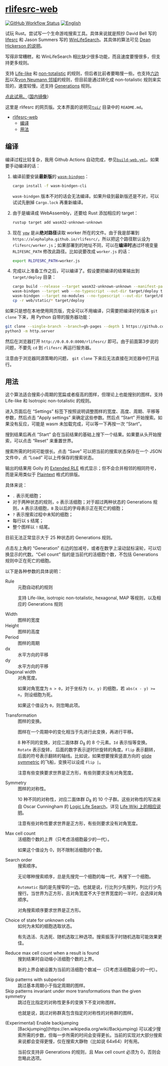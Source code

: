 # [rlifesrc-web](https://github.com/AlephAlpha/rlifesrc)

[![GitHub Workflow Status](https://img.shields.io/github/workflow/status/AlephAlpha/rlifesrc/test)](https://github.com/AlephAlpha/rlifesrc/actions) [![English](https://img.shields.io/badge/readme-English-brightgreen)](src/help.md)

试玩 Rust。尝试写一个生命游戏搜索工具。具体来说就是照抄 David Bell 写的 [lifesrc](https://github.com/DavidKinder/Xlife/tree/master/Xlife35/source/lifesearch) 和 Jason Summers 写的 [WinLifeSearch](https://github.com/jsummers/winlifesearch/)。其具体的算法可见 [Dean Hickerson 的说明](https://github.com/DavidKinder/Xlife/blob/master/Xlife35/source/lifesearch/ORIGIN)。

写得非常糟糕，和 WinLifeSearch 相比缺少很多功能，而且速度要慢很多，但支持更多规则。

支持 [Life-like](https://conwaylife.com/wiki/Totalistic_Life-like_cellular_automaton) 和 [non-totalistic](https://conwaylife.com/wiki/Non-isotropic_Life-like_cellular_automaton) 的规则，但后者比前者要略慢一些。也支持[六边形](https://conwaylife.com/wiki/Hexagonal_neighbourhood)以及[von Neumann 邻域](https://conwaylife.com/wiki/Von_Neumann_neighbourhood)的规则，但目前是通过转化成 non-totalistic 规则来实现的，速度较慢。还支持 [Generations](https://conwaylife.com/wiki/Generations) 规则。

[点此试用。](https://alephalpha.github.io/rlifesrc/)（[国内镜像](https://alephalpha.gitee.io/rlifesrc/)）

这里是 rlifesrc 的网页版。文本界面的说明见[`tui/`](../tui/README.md) 目录中的 `README.md`。

- [rlifesrc-web](#rlifesrc-web)
  - [编译](#编译)
  - [用法](#用法)

## 编译

编译过程比较复杂，我用 Github Actions 自动完成，参见[`build-web.yml`](./../.github/workflows/build-web.yml)。如果要手动编译的话：

1. 编译前要安装**最新版**的 [`wasm-bindgen`](https://github.com/rustwasm/wasm-bindgen)：

    ```bash
    cargo install -f wasm-bindgen-cli
    ```  

    `wasm-bindgen` 版本不对的话会无法编译。如果升级到最新版还是不对，可以试试先删掉 `Cargo.lock` 再重新编译。

2. 由于是编译成 WebAssembly，还要给 Rust 添加相应的 target：

    ```bash
    rustup target add wasm32-unknown-unknown
    ```

3. 现在 [`yew`](https://github.com/yewstack/yew) 是从**绝对路径**读取 worker 所在的文件。由于我是部署到 `https://alephalpha.github.io/rlifesrc/`，所以把这个路径默认设为 `rlifesrc/worker.js`；如果部署到的地址不同，可以在**编译时**通过环境变量 `RLIFESRC_PATH` 修改此路径。比如说要改成 `worker.js` 的话：

    ```bash
    export RLIFESRC_PATH=worker.js
    ```

4. 完成以上准备工作之后，可以编译了。假设要把编译的结果输出到 `target/deploy` 目录：

    ```bash
    cargo build --release --target wasm32-unknown-unknown --manifest-path web/Cargo.toml
    wasm-bindgen --target web --no-typescript --out-dir target/deploy target/wasm32-unknown-unknown/release/main.wasm
    wasm-bindgen --target no-modules --no-typescript --out-dir target/deploy target/wasm32-unknown-unknown/release/worker.wasm
    cp -r web/static/* target/deploy
    ```

如果只是想在本地使用网页版，完全可以不用编译，只需要把编译好的版本 `git clone` 下来，用 Python 自带的服务器功能：

```bash
git clone --single-branch --branch=gh-pages --depth 1 https://github.com/AlephAlpha/rlifesrc.git
python3 -m http.server
```

然后在浏览器打开 `http://0.0.0.0:8000/rlifesrc/` 即可。由于前面第3步说的问题，不要先 `cd` 到 `rlifesrc` 再运行服务器。

注意由于浏览器同源策略的问题， `git clone` 下来后无法直接在浏览器中打开运行。

## 用法

这个算法适合搜索小周期的宽扁或者瘦高的图样，但理论上也能搜别的图样。支持 Life-like 和 Isotropic non-totalistic 的规则。

进入页面后在 “Settings” 标签下按照说明调整图样的宽度、高度、周期、平移等参数，然后点击 “Apply settings” 来确定这些参数。然后点 “Start” 开始搜索。如果没有反应，可能是 wasm 未加载完成，可以等一下再按一次 “Start”。

搜到结果后再点 “Start” 会在当前结果的基础上搜下一个结果。如果要从头开始搜索，可以点击 “Reset” 来重置世界。

搜索所需的时间可能很长。点击 “Save” 可以把当前的搜索状态保存在一个 JSON 文件中，点 “Load” 可以上传保存的搜索状态。

输出的结果用 Golly 的 [Extended RLE](http://golly.sourceforge.net/Help/formats.html#rle) 格式显示；但不会合并相邻的相同符号，而是采用类似于 [Plaintext](https://conwaylife.com/wiki/Plaintext) 格式的排版。

具体来说：

* `.` 表示死细胞；
* 对于两种状态的规则，`o` 表示活细胞；对于超过两种状态的 Generations 规则，`A` 表示活细胞，`B` 及以后的字母表示正在死亡的细胞；
* `?` 表示搜索过程中未知的细胞；
* 每行以 `$` 结尾；
* 整个图样以 `!` 结尾。

目前无法正常显示大于 25 种状态的 Generations 规则。

点击左上角的 “Generation” 右边的加减号，或者在数字上滚动鼠标滚轮，可以切换显示的代数。“Cell count” 指的是当前代的活细胞个数，不包括 Generations 规则中正在死亡的细胞。

以下是各种参数的具体说明：

<dl>
  <dt>Rule</dt>
  <dd>
  元胞自动机的规则

  支持 Life-like, isotropic non-totalistic, hexagonal, MAP 等规则，以及相应的 Generations 规则
  </dd>

  <dt>Width</dt>
  <dd>
  图样的宽度
  </dd>

  <dt>Height</dt>
  <dd>
  图样的高度
  </dd>

  <dt>Period</dt>
  <dd>
  图样的周期
  </dd>

  <dt>dx</dt>
  <dd>
  水平方向的平移
  </dd>

  <dt>dy</dt>
  <dd>
  水平方向的平移
  </dd>

  <dt>Diagonal width</dt>
  <dd>
  对角宽度。

  如果对角宽度为 `n > 0`，对于坐标为 `(x, y)` 的细胞，若 `abs(x - y) >= n`，则设细胞为死。

  如果这个值设为 `0`，则忽略此项。
  </dd>

  <dt>Transformation</dt>
  <dd>
  图样的变换。

  图样在一个周期中的变化相当于先进行此变换，再进行平移。

  8 种不同的变换，对应二面体群 _D_<sub>8</sub> 的 8 个元素。`Id` 表示恒等变换。`Rotate` 表示旋转， 后面的数字表示逆时针旋转的角度。`Flip` 表示翻转， 后面的符号表示翻转的轴线。比如说，如果想要搜索竖直方向的 [glide symmetric](https://conwaylife.com/wiki/Types_of_spaceships#Glide_symmetric_spaceship) 的飞船，变换可以设成 `Flip |`。

  注意有些变换要求世界是正方形，有些则要求没有对角宽度。
  </dd>

  <dt>Symmetry</dt>
  <dd>
  图样的对称性。

  10 种不同的对称性，对应二面体群 _D_<sub>8</sub> 的 10 个子群。这些对称性的写法来自 Oscar Cunningham 的 [Logic Life Search](https://github.com/OscarCunningham/logic-life-search)。详见 [Life Wiki 上的相应说明](https://conwaylife.com/wiki/Symmetry)。

  注意有些对称性要求世界是正方形，有些则要求没有对角宽度。
  </dd>

  <dt>Max cell count</dt>
  <dd>
  活细胞个数的上界（只考虑活细胞最少的一代）。

  如果这个值设为 0，则不限制活细胞的个数。
  </dd>

  <dt>Search order</dt>
  <dd>
  搜索顺序。

  无论哪种搜索顺序，总是先搜完一个细胞的每一代，再搜下一个细胞。

  `Automatic` 指的是先搜窄的一边。也就是说，行比列少先搜列，列比行少先搜行。当世界为正方形，且对角宽度不大于世界宽度的一半时，会选择对角顺序。

  对角搜索顺序要求世界是正方形。
  </dd>

  <dt>Choice of state for unknown cells</dt>
  <dd>
  如何为未知的细胞选取状态。

  有先选活、先选死、随机选取三种选项。搜索振荡子时随机选取可能效果更佳。
  </dd>

  <dt>Reduce max cell count when a result is found</dt>
  <dd>
  搜到结果时自动缩小活细胞个数的上界。

  新的上界会被设置为当前的活细胞个数减一（只考虑活细胞最少的一代）。

  <dt>Skip patterns with subperiod</dt>
  <dd>
  跳过基本周期小于指定周期的图样。
  </dd>

  <dt>Skip patterns invariant under more transformations than the given symmetry</dt>
  <dd>
  跳过在比指定的对称性更多的变换下不变对称图样。

  也就是说，跳过对称群真包含指定的对称性的对称群的图样。
  </dd>

  <dt> (Experimental) Enable backjumping</dt>
  <dd>
  [Backjumping](https://en.wikipedia.org/wiki/Backjumping) 可以减少搜索所需的步数，但每一步所需的时间会变得更长。当前的实现对大部分搜索来说都会变得更慢，仅在搜索大静物（比如说 64x64）时有用。

  当前仅支持非 Generations 的规则，且 Max cell count 必须为 0，否则会忽略此选项。
  </dd>
</dl>
